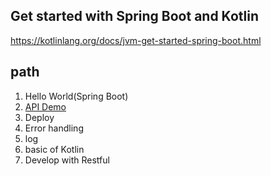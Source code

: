 ## Get started with Spring Boot and Kotlin
https://kotlinlang.org/docs/jvm-get-started-spring-boot.html

## path
1. Hello World(Spring Boot)
2. [API Demo](https://github.com/guiying712/fruitmarketpalce)
3. Deploy
4. Error handling
5. log
6. basic of Kotlin 
7. Develop with Restful
